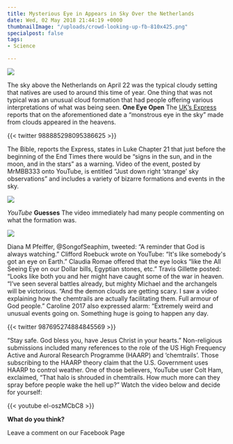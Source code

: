 ```yaml
---
title: Mysterious Eye in Appears in Sky Over the Netherlands
date: Wed, 02 May 2018 21:44:19 +0000
thumbnailImage: "/uploads/crowd-looking-up-fb-810x425.png"
specialpost: false
tags:
- Science

---
```

![](http://newsattorneys.staging.wpengine.com/wp-content/uploads/2018/05/eye-in-sky.jpg) 

The sky above the Netherlands on April 22 was the typical cloudy setting that natives are used to around this time of year. One thing that was not typical was an unusual cloud formation that had people offering various interpretations of what was being seen. **One Eye Open** The [UK’s Express](https://www.express.co.uk/news/weird/951311/End-of-the-world-2018-sign-eye-in-the-sky-bible) reports that on the aforementioned date a “monstrous eye in the sky” made from clouds appeared in the heavens. 

{{< twitter 988885298095386625 >}}

The Bible, reports the Express, states in Luke Chapter 21 that just before the beginning of the End Times there would be “signs in the sun, and in the moon, and in the stars” as a warning. Video of the event, posted by MrMBB333 onto YouTube, is entitled “Just down right ‘strange’ sky observations” and includes a variety of bizarre formations and events in the sky.

  
![](http://newsattorneys.staging.wpengine.com/wp-content/uploads/2018/05/lighting-storm.jpg) 

_YouTube_ **Guesses** The video immediately had many people commenting on what the formation was.

[![](http://newsattorneys.staging.wpengine.com/wp-content/uploads/2018/05/cloudeye.jpg)](http://newsattorneys.staging.wpengine.com/wp-content/uploads/2018/05/cloudeye.jpg) 

Diana M Pfeiffer, @SongofSeaphim, tweeted: “A reminder that God is always watching.” Clifford Roebuck wrote on YouTube: “It's like somebody's got an eye on Earth.” Claudia Romae offered that the eye looks “like the All Seeing Eye on our Dollar bills, Egyptian stones, etc.” Travis Gillette posted: “Looks like both you and her might have caught some of the war in heaven. “I’ve seen several battles already, but mighty Michael and the archangels will be victorious. “And the demon clouds are getting scary. I saw a video explaining how the chemtrails are actually facilitating them. Full armour of God people.” Caroline 2017 also expressed alarm: “Extremely weird and unusual events going on. Something huge is going to happen any day. 

{{< twitter 987695274884845569 >}}

“Stay safe. God bless you, have Jesus Christ in your hearts.” Non-religious submissions included many references to the role of the US High Frequency Active and Auroral Research Programme (HAARP) and ‘chemtrails’. Those subscribing to the HAARP theory claim that the U.S. Government uses HAARP to control weather. One of those believers, YouTube user Colt Ham, exclaimed, “That halo is shrouded in chemtrails. How much more can they spray before people wake the hell up?” Watch the video below and decide for yourself: 

{{< youtube eI-oszMCbC8 >}}

**What do you think?**

Leave a comment on our Facebook Page
